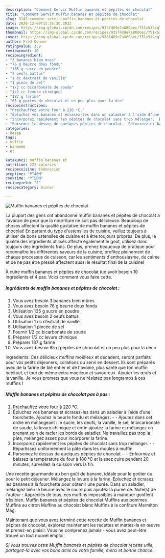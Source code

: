 ```yaml
---
description: "Comment Servir Muffin bananes et pépites de chocolat"
title: "Comment Servir Muffin bananes et pépites de chocolat"
slug: 3142-comment-servir-muffin-bananes-et-pepites-de-chocolat
date: 2020-12-09T13:26:30.303Z
image: https://img-global.cpcdn.com/recipes/935f489e7a880bec/751x532cq70/muffin-bananes-et-pepites-de-chocolat-photo-principale-de-la-recette.jpg
thumbnail: https://img-global.cpcdn.com/recipes/935f489e7a880bec/751x532cq70/muffin-bananes-et-pepites-de-chocolat-photo-principale-de-la-recette.jpg
cover: https://img-global.cpcdn.com/recipes/935f489e7a880bec/751x532cq70/muffin-bananes-et-pepites-de-chocolat-photo-principale-de-la-recette.jpg
author: Fred Conner
ratingvalue: 3.9
reviewcount: 10
recipeingredient:
- "3 bananes bien mres"
- "76 g beurre doux fondu"
- "135 g sucre en poudre"
- "2 oeufs battus"
- "1 cc dextrait de vanille"
- "1 pince de sel"
- "1/2 cc bicarbonate de soude"
- "1/2 cc levure chimique"
- "187 g farine"
- "65 g ppites de chocolat et un peu plus pour la dco"
recipeinstructions:
- "Préchauffez votre four à 220 °C."
- "Épluchez vos bananes et écrasez-les dans un saladier à l’aide d’une fourchette. Ajoutez le beurre fondu et mélangez.  Ajoutez dans cet ordre en mélangeant : le sucre, les oeufs, la vanille, le sel, le bicarbonate de soude, la levure chimique et enfin ajoutez la farine et mélangez en prenant soin de racler les bords du saladier. Ne travaillez pas trop la pâte, mélangez assez pour incorporer la farine."
- "Incorporez rapidement les pépites de chocolat sans trop mélanger.  Répartissez uniformément la pâte dans les moules à muffin."
- "Parsemez le dessus de quelques pépites de chocolat.  Enfournez et baissez la température du four à 180 °C et laissez cuire pendant 20 minutes, surveillez la cuisson vers la fin."
categories:
- Resep
tags:
- muffin
- bananes
- et

katakunci: muffin bananes et 
nutrition: 223 calories
recipecuisine: Indonesian
preptime: "PT40M"
cooktime: "PT50M"
recipeyield: "2"
recipecategory: Dinner

---
```



![Muffin bananes et pépites de chocolat](https://img-global.cpcdn.com/recipes/935f489e7a880bec/751x532cq70/muffin-bananes-et-pepites-de-chocolat-photo-principale-de-la-recette.jpg)

La plupart des gens ont abandonné muffin bananes et pépites de chocolat à l'avance de peur que la nourriture ne soit pas délicieuse. Beaucoup de choses affectent la qualité gustative de muffin bananes et pépites de chocolat! En partant du type d'ustensiles de cuisine, veillez toujours à utiliser de bons ustensiles de cuisine et à être toujours propres. De plus, la qualité des ingrédients utilisés affecte également le goût, utilisez donc toujours des ingrédients frais. De plus, prenez beaucoup de pratique pour reconnaître les différentes saveurs de la cuisine, profitez pleinement de chaque processus de cuisson, car les sentiments d'enthousiasme, de calme et de ne pas être pressé affectent aussi le résultat final de la cuisine!

<!--inarticleads1-->

À cuire muffin bananes et pépites de chocolat tue avoir besoin 10 Ingrédients et 4 pas. Voici comment vous faire cette.

##### Ingrédients de muffin bananes et pépites de chocolat :

1. Vous avez besoin 3 bananes bien mûres
1. Vous avez besoin 76 g beurre doux fondu
1. Utilisation 135 g sucre en poudre
1. Vous avez besoin 2 oeufs battus
1. Utilisation 1 cc d’extrait de vanille
1. Utilisation 1 pincée de sel
1. Fournir 1/2 cc bicarbonate de soude
1. Préparer 1/2 cc levure chimique
1. Préparer 187 g farine
1. Vous avez besoin 65 g pépites de chocolat et un peu plus pour la déco


Ingrédients: Ces délicieux muffins moëlleux et décadent, seront parfaits pour vos petits déjeuners, collations ou servi en dessert. Ils sont préparés avec de la farine de blé entier et de l&#39;avoine, plus santé que ton muffin habituel, et tout de même extra moelleux et savoureux. Ajouter les œufs et la vanille. Je vous promets que vous ne résistez pas longtemps à ces muffins ! 

<!--inarticleads2-->

##### Muffin bananes et pépites de chocolat pas à pas :

1. Préchauffez votre four à 220 °C.
1. Épluchez vos bananes et écrasez-les dans un saladier à l’aide d’une fourchette. Ajoutez le beurre fondu et mélangez. -  - Ajoutez dans cet ordre en mélangeant : le sucre, les oeufs, la vanille, le sel, le bicarbonate de soude, la levure chimique et enfin ajoutez la farine et mélangez en prenant soin de racler les bords du saladier. Ne travaillez pas trop la pâte, mélangez assez pour incorporer la farine.
1. Incorporez rapidement les pépites de chocolat sans trop mélanger. -  - Répartissez uniformément la pâte dans les moules à muffin.
1. Parsemez le dessus de quelques pépites de chocolat. -  - Enfournez et baissez la température du four à 180 °C et laissez cuire pendant 20 minutes, surveillez la cuisson vers la fin.


Une recette gourmande au bon goût de banane, idéale pour le goûter ou pour le petit déjeuner. Mélangez la levure à la farine. Épluchez et écrasez les bananes à la fourchette pour obtenir une purée. Dans un saladier, mélangez bien le beurre avec le sucre puis ajoutez la purée de. Note(s) de l&#39;auteur : Appréciés de tous, ces muffins impossibles à manquer gonflent très bien. Muffin bananes et pépites de chocolat Muffins aux pommes Muffins au citron Muffins au chocolat blanc Muffins à la confiture Marmiton Mag. 

<!--inarticleads1-->

<p>
Maintenant que vous avez terminé cette recette de Muffin bananes et pépites de chocolat, explorez maintenant les recettes et mettez-la en œuvre et prenez-en plaisir. Vous ne comprenez jamais - vous avez peut-être trouvé un tout nouvel emploi.
</p>

<p>
<i>Si vous trouvez cette Muffin bananes et pépites de chocolat recette utile, partagez-la avec vos bons amis ou votre famille, merci et bonne chance.</i>
</p>
